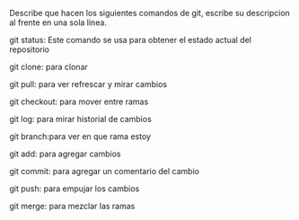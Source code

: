 Describe que hacen los siguientes comandos de git, escribe su descripcion al frente en una sola linea.

git status: Este comando se usa para obtener el estado actual del repositorio

git clone: para clonar

git pull: para ver refrescar y mirar cambios

git checkout: para mover entre ramas

git log: para mirar historial de cambios

git branch:para ver en que rama estoy

git add: para agregar cambios

git commit: para agregar un comentario del cambio

git push: para empujar los cambios

git merge: para mezclar las ramas
